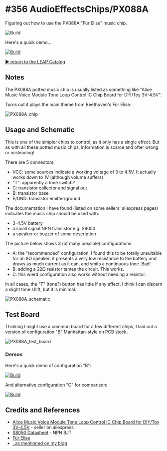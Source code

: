 # #356 AudioEffectsChips/PX088A

Figuring out how to use the PX088A "Für Elise" music chip.

![Build](./assets/PX088A_build.jpg?raw=true)

Here's a quick demo...

[![Build](https://img.youtube.com/vi/k8RLe6Krhd0/0.jpg)](https://www.youtube.com/watch?v=k8RLe6Krhd0)

[:arrow_forward: return to the LEAP Catalog](https://leap.tardate.com)

## Notes

The PX088A potted music chip is usually listed as something like
"Alice Music Voice Module Tone Loop Control IC Chip Board for DIY/Toy 3V-4.5V".

Turns out it plays the main theme from Beethoven's Für Elise.

![PX088A_chip](./assets/PX088A_chip.jpg?raw=true)

## Usage and Schematic

This is one of the simpler chips to control, as it only has a single effect.
But as with all these potted music chips, information is scarce and ofter wrong or misleading!

There are 5 connectors:

* VCC: some sources indicate a working voltage of 3 to 4.5V. It actually works down to 1V (although volume suffers)
* "T": apparently a tone switch?
* C: transistor collector and signal out
* B: transistor base
* E/GND: transistor emitter/ground

The documentation I have found (listed on some sellers' aliexpress pages) indicates the music chip should be used with:

* 3-4.5V battery
* a small signal NPN transistor e.g. S8050
* a speaker or buzzer of some description

The picture below shows 3 (of many possible) configurations:

* A: the "recommended" configuration. I found this to be totally unsuitable for an 8Ω speaker: it presents a very low resistance to the battery and draws as much current as it can, and smits a continuous tone. Bad!
* B: adding a 22Ω resistor tames the circuit. This works.
* C: this wierd configuration also works without needing a resistor.

In all cases, the "T" (tone?) button has little if any effect. I think I can discern a slight tone shift, but it is minimal.

![PX088A_schematic](./assets/PX088A_schematic.jpg?raw=true)

## Test Board

Thinking I might use a common board for a few different chips, I laid out a version of configuration "B" Manhattan-style on PCB stock.

![PX088A_test_board](./assets/PX088A_test_board.jpg?raw=true)

### Demos

Here's a quick demo of configuration "B":

[![Build](https://img.youtube.com/vi/k8RLe6Krhd0/0.jpg)](https://www.youtube.com/watch?v=k8RLe6Krhd0)

And alternative configuration "C" for comparison:

[![Build](https://img.youtube.com/vi/LwAlxbyrHlE/0.jpg)](https://www.youtube.com/watch?v=LwAlxbyrHlE)


## Credits and References
* [Alice Music Voice Module Tone Loop Control IC Chip Board for DIY/Toy 3V-4.5V](https://www.aliexpress.com/item/10PCS-PX088-Alice-Music-Voice-Module-Tone-Loop-Control-IC-Chip-Board-High-Songs-3V-4/32821795206.html) - seller on aliexpress
* [S8050 Datasheet](http://electronics.se-ed.com/magic/s8050.pdf) - NPN BJT
* [Für Elise](https://en.wikipedia.org/wiki/F%C3%BCr_Elise)
* [..as mentioned on my blog](https://blog.tardate.com/2017/12/leap356-px088a-music-chip.html)
